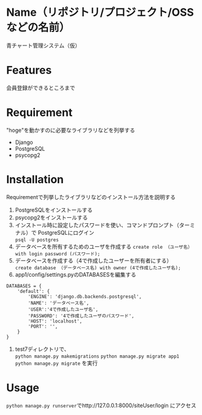 # Name（リポジトリ/プロジェクト/OSSなどの名前）

青チャート管理システム（仮）  





# Features

会員登録ができるところまで 

# Requirement

"hoge"を動かすのに必要なライブラリなどを列挙する

* Django
* PostgreSQL
* psycopg2

# Installation

Requirementで列挙したライブラリなどのインストール方法を説明する

1. PostgreSQLをインストールする  
1. psycopg2をインストールする  
1. インストール時に設定したパスワードを使い、コマンドプロンプト（ターミナル）で  PostgreSQLにログイン  
```psql -U postgres```  
1. データベースを所有するためのユーザを作成する
```create role （ユーザ名） with login password (パスワード);```
1. データベースを作成する（4で作成したユーザーを所有者にする）  
```create database （データベース名) with owner (4で作成したユーザ名);```
1. app1/config/settings.pyのDATABASESを編集する
```
DATABASES = {
    'default': {
        'ENGINE': 'django.db.backends.postgresql',
        'NAME': 'データベース名',
        'USER':'4で作成したユーザ名',
        'PASSWORD': '4で作成したユーザのパスワード',
        'HOST': 'localhost',
        'PORT': '',
    }
}
```
1. test7ディレクトリで、     
```python manage.py makemigrations```
```python manage.py migrate app1```
```python manage.py migrate``` 
を実行  




# Usage

```python manage.py runserver```でhttp://127.0.0.1:8000/siteUser/login にアクセス  



